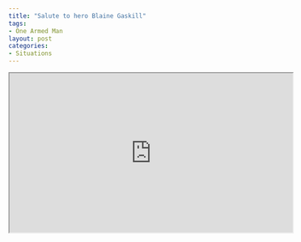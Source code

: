 ```yaml
---
title: "Salute to hero Blaine Gaskill"
tags:
- One Armed Man
layout: post
categories:
- Situations
---
```


<iframe width="560" height="315" src="https://www.youtube.com/embed/g29mezf3lRQ" title="A Front Sight Reward for Hero Blaine Gaskill-a Good Guy With a Gun-Stopped School Shooting"></iframe>